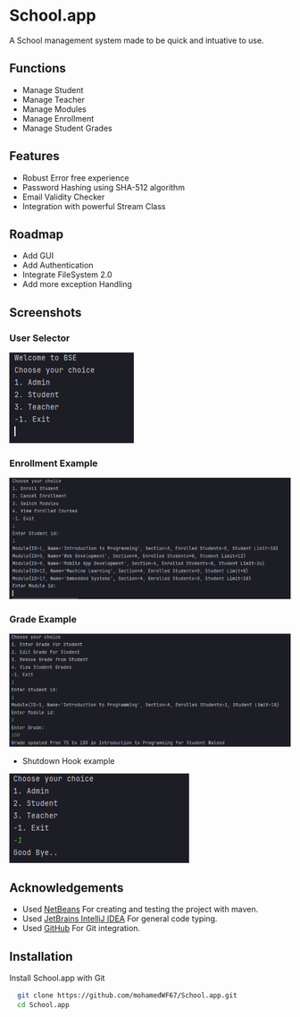 
# School.app
A School management system made to be quick and intuative to use.

## Functions

- Manage Student
- Manage Teacher
- Manage Modules
- Manage Enrollment
- Manage Student Grades

## Features

- Robust Error free experience
- Password Hashing using SHA-512 algorithm
- Email Validity Checker
- Integration with powerful Stream Class

## Roadmap

- Add GUI
- Add Authentication
- Integrate FileSystem 2.0
- Add more exception Handling

## Screenshots

### User Selector

![App Screenshot](https://github.com/mohamedWF67/School.app/blob/c0332949742186c3a5043c036e6aaaeb4305060a/src/main/resources/Screenshot%202025-03-27%20225904.png?raw=true)

### Enrollment Example
  
![App Screenshot](https://github.com/mohamedWF67/School.app/blob/master/src/main/resources/Screenshot%202025-03-27%20225926.png?raw=true)

### Grade Example

![App Screenshot](https://github.com/mohamedWF67/School.app/blob/master/src/main/resources/Screenshot%202025-03-27%20230026.png?raw=true)

- Shutdown Hook example
  
![App Screenshot](https://github.com/mohamedWF67/School.app/blob/master/src/main/resources/Screenshot%202025-03-27%20230458.png?raw=true)

## Acknowledgements

 - Used [NetBeans](https://netbeans.apache.org/front/main/index.html) For creating and testing the project with maven.
 - Used [JetBrains IntelliJ IDEA](https://www.jetbrains.com/idea/) For general code typing.
 - Used [GitHub](https://github.com/) For Git integration.
 


## Installation

Install School.app with Git

```bash
  git clone https://github.com/mohamedWF67/School.app.git
  cd School.app
```
    
